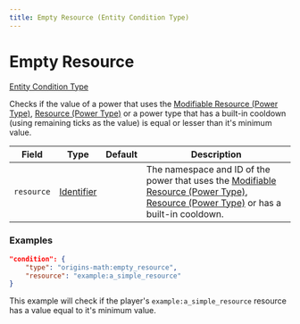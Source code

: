 ```yaml
---
title: Empty Resource (Entity Condition Type)
---
```


# Empty Resource

[Entity Condition Type](../entity_condition_types.md)

Checks if the value of a power that uses the [Modifiable Resource (Power Type)](../power_types/modifiable_resource.md), [Resource (Power Type)](https://origins.readthedocs.io/en/latest/types/power_types/resource/) or a power type that has a built-in cooldown (using remaining ticks as the value) is equal or lesser than it's minimum value.

| Field			| Type		| Default		| Description								|
|---------------|-----------|---------------|-------------------------------------------|
| `resource`	|[Identifier](https://origins.readthedocs.io/en/latest/types/data_types/identifier/)|	| The namespace and ID of the power that uses the  [Modifiable Resource (Power Type)](../power_types/modifiable_resource.md), [Resource (Power Type)](https://origins.readthedocs.io/en/latest/types/power_types/resource/) or has a built-in cooldown. |

### Examples
```json
"condition": {
    "type": "origins-math:empty_resource",
    "resource": "example:a_simple_resource"
}
```
This example will check if the player's `example:a_simple_resource` resource has a value equal to it's minimum value.